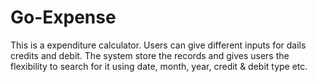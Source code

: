 # Go-Expense
This is a expenditure calculator. Users can give different inputs for dails credits and debit. The system store the records and gives users the flexibility to search for it using date, month, year, credit & debit type etc.

